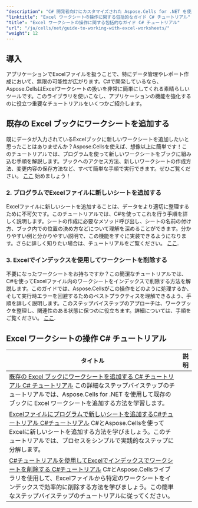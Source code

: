 ```yaml
---
"description": "C# 開発者向けにカスタマイズされた Aspose.Cells for .NET を使用して Excel ワークシートを効率的に管理するための包括的なチュートリアルをご覧ください。"
"linktitle": "Excel ワークシートの操作に関する包括的なガイド C# チュートリアル"
"title": "Excel ワークシートの操作に関する包括的なガイド C# チュートリアル"
"url": "/ja/cells/net/guide-to-working-with-excel-worksheets/"
"weight": 12
---
```


## 導入

アプリケーションでExcelファイルを扱うことで、特にデータ管理やレポート作成において、無限の可能性が広がります。C#で開発しているなら、Aspose.CellsはExcelワークシートの扱いを非常に簡単にしてくれる素晴らしいツールです。このライブラリを使いこなし、アプリケーションの機能を強化するのに役立つ重要なチュートリアルをいくつかご紹介します。

## 既存の Excel ブックにワークシートを追加する  
既にデータが入力されているExcelブックに新しいワークシートを追加したいと思ったことはありませんか？Aspose.Cellsを使えば、想像以上に簡単です！このチュートリアルでは、プログラムを使って新しいワークシートをブックに組み込む手順を解説します。ブックへのアクセス方法、新しいワークシートの作成方法、変更内容の保存方法など、すべて簡単な手順で実行できます。ぜひご覧ください。 [ここ](./adding-worksheet-to-existing-excel-workbook-csharp-tutorial/) 始めましょう！

### 2. プログラムでExcelファイルに新しいシートを追加する  
Excelファイルに新しいシートを追加することは、データをより適切に整理するために不可欠です。このチュートリアルでは、C#を使ってこれを行う手順を詳しく説明します。シートの作成に必要なメソッド呼び出し、シートの名前の付け方、ブック内での位置の決め方などについて理解を深めることができます。分かりやすい例と分かりやすい説明で、この機能をすぐに実装できるようになります。さらに詳しく知りたい場合は、チュートリアルをご覧ください。 [ここ](./add-new-sheet-to-excel-file-csharp-tutorial/).

### 3. Excelでインデックスを使用してワークシートを削除する  
不要になったワークシートをお持ちですか？この簡潔なチュートリアルでは、C#を使ってExcelファイル内のワークシートをインデックスで削除する方法を解説します。このガイドでは、Aspose.Cellsがこの操作をどのように処理するか、そして実行時エラーを回避するためのベストプラクティスを理解できるよう、手順を詳しく説明します。このステップバイステップのアプローチは、ワークブックを整理し、関連性のある状態に保つのに役立ちます。詳細については、手順をご覧ください。 [ここ](./delete-worksheet-by-index-excel-csharp-tutorial/).

## Excel ワークシートの操作 C# チュートリアル
| タイトル | 説明 |
| --- | --- | 
| [既存の Excel ブックにワークシートを追加する C# チュートリアル C# チュートリアル](./adding-worksheet-to-existing-excel-workbook-csharp-tutorial/) この詳細なステップバイステップのチュートリアルでは、Aspose.Cells for .NET を使用して既存のブックに Excel ワークシートを追加する方法を学習します。 |  
| [Excelファイルにプログラムで新しいシートを追加するC#チュートリアル C#チュートリアル](./add-new-sheet-to-excel-file-csharp-tutorial/) C#とAspose.Cellsを使ってExcelに新しいシートを追加する方法を学びましょう。このチュートリアルでは、プロセスをシンプルで実践的なステップに分解します。 |  
| [C#チュートリアルを使用してExcelでインデックスでワークシートを削除する C#チュートリアル](./delete-worksheet-by-index-excel-csharp-tutorial/) C#とAspose.Cellsライブラリを使用して、Excelファイルから特定のワークシートをインデックスで効率的に削除する方法を学びましょう。この簡単なステップバイステップのチュートリアルに従ってください。 |